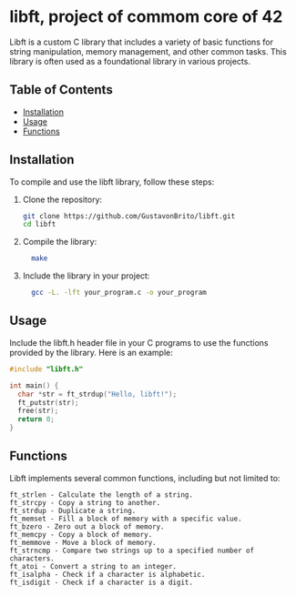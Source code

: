 # libft, project of commom core of 42

Libft is a custom C library that includes a variety of basic functions for string manipulation, memory management, and other common tasks. This library is often used as a foundational library in various projects.

## Table of Contents

- [Installation](#installation)
- [Usage](#usage)
- [Functions](#functions)

## Installation

To compile and use the libft library, follow these steps:

1. Clone the repository:
   ```sh
   git clone https://github.com/GustavonBrito/libft.git
   cd libft
   ```
2. Compile the library:
   ```sh
     make
   ```
  
3. Include the library in your project:
   ```sh
     gcc -L. -lft your_program.c -o your_program
   ```

## Usage

Include the libft.h header file in your C programs to use the functions provided by the library. Here is an example:

  ```C
  #include "libft.h"

  int main() {
    char *str = ft_strdup("Hello, libft!");
    ft_putstr(str);
    free(str);
    return 0;
  }
 ```

## Functions

Libft implements several common functions, including but not limited to:

    ft_strlen - Calculate the length of a string.
    ft_strcpy - Copy a string to another.
    ft_strdup - Duplicate a string.
    ft_memset - Fill a block of memory with a specific value.
    ft_bzero - Zero out a block of memory.
    ft_memcpy - Copy a block of memory.
    ft_memmove - Move a block of memory.
    ft_strncmp - Compare two strings up to a specified number of characters.
    ft_atoi - Convert a string to an integer.
    ft_isalpha - Check if a character is alphabetic.
    ft_isdigit - Check if a character is a digit.


 
